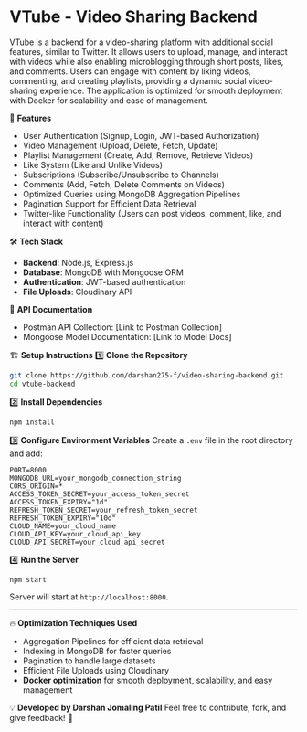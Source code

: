 
# VTube - Video Sharing Backend

VTube is a backend for a video-sharing platform with additional social features, similar to Twitter. It allows users to upload, manage, and interact with videos while also enabling microblogging through short posts, likes, and comments. Users can engage with content by liking videos, commenting, and creating playlists, providing a dynamic social video-sharing experience. The application is optimized for smooth deployment with Docker for scalability and ease of management.

🚀 **Features**
- User Authentication (Signup, Login, JWT-based Authorization)
- Video Management (Upload, Delete, Fetch, Update)
- Playlist Management (Create, Add, Remove, Retrieve Videos)
- Like System (Like and Unlike Videos)
- Subscriptions (Subscribe/Unsubscribe to Channels)
- Comments (Add, Fetch, Delete Comments on Videos)
- Optimized Queries using MongoDB Aggregation Pipelines
- Pagination Support for Efficient Data Retrieval
- Twitter-like Functionality (Users can post videos, comment, like, and interact with content)

🛠️ **Tech Stack**
- **Backend**: Node.js, Express.js
- **Database**: MongoDB with Mongoose ORM
- **Authentication**: JWT-based authentication
- **File Uploads**: Cloudinary API

📖 **API Documentation**
- Postman API Collection: [Link to Postman Collection]
- Mongoose Model Documentation: [Link to Model Docs]

🏗️ **Setup Instructions**
1️⃣ **Clone the Repository**
```bash
git clone https://github.com/darshan275-f/video-sharing-backend.git
cd vtube-backend
```
2️⃣ **Install Dependencies**
```bash
npm install
```
3️⃣ **Configure Environment Variables**
Create a `.env` file in the root directory and add:
```
PORT=8000
MONGODB_URL=your_mongodb_connection_string
CORS_ORIGIN=*
ACCESS_TOKEN_SECRET=your_access_token_secret
ACCESS_TOKEN_EXPIRY="1d"
REFRESH_TOKEN_SECRET=your_refresh_token_secret
REFRESH_TOKEN_EXPIRY="10d"
CLOUD_NAME=your_cloud_name
CLOUD_API_KEY=your_cloud_api_key
CLOUD_API_SECRET=your_cloud_api_secret
```
4️⃣ **Run the Server**
```bash
npm start
```
Server will start at `http://localhost:8000`.

---

🔥 **Optimization Techniques Used**
- Aggregation Pipelines for efficient data retrieval
- Indexing in MongoDB for faster queries
- Pagination to handle large datasets
- Efficient File Uploads using Cloudinary
- **Docker optimization** for smooth deployment, scalability, and easy management


💡 **Developed by Darshan Jomaling Patil**
Feel free to contribute, fork, and give feedback! 🚀
